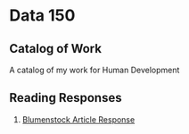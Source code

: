 # Data 150 

## Catalog of Work

A catalog of my work for Human Development 

## Reading Responses 

1. [Blumenstock Article Response](https://niranair.github.io/data150_workshop/blumenstock)
